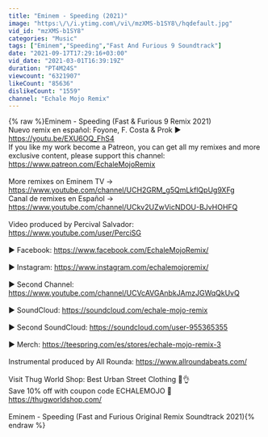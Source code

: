 ```yaml
---
title: "Eminem - Speeding (2021)"
image: "https:\/\/i.ytimg.com\/vi\/mzXMS-b1SY8\/hqdefault.jpg"
vid_id: "mzXMS-b1SY8"
categories: "Music"
tags: ["Eminem","Speeding","Fast And Furious 9 Soundtrack"]
date: "2021-09-17T17:29:16+03:00"
vid_date: "2021-03-01T16:39:19Z"
duration: "PT4M24S"
viewcount: "6321907"
likeCount: "85636"
dislikeCount: "1559"
channel: "Echale Mojo Remix"
---
```

{% raw %}Eminem - Speeding (Fast &amp; Furious 9 Remix 2021)<br />Nuevo remix en español: Foyone, F. Costa &amp; Prok ► <a rel="nofollow" target="blank" href="https://youtu.be/EXU6OQ_FhS4">https://youtu.be/EXU6OQ_FhS4</a><br />If you like my work become a Patreon, you can get all my remixes and more exclusive content, please support this channel: <a rel="nofollow" target="blank" href="https://www.patreon.com/EchaleMojoRemix">https://www.patreon.com/EchaleMojoRemix</a><br /><br />More remixes on Eminem TV → <a rel="nofollow" target="blank" href="https://www.youtube.com/channel/UCH2GRM_g5QmLkflQpUg9XFg">https://www.youtube.com/channel/UCH2GRM_g5QmLkflQpUg9XFg</a><br />Canal de remixes en Español → <a rel="nofollow" target="blank" href="https://www.youtube.com/channel/UCkv2UZwVicNDOU-BJvHOHFQ">https://www.youtube.com/channel/UCkv2UZwVicNDOU-BJvHOHFQ</a><br /><br />Video produced by Percival Salvador: <a rel="nofollow" target="blank" href="https://www.youtube.com/user/PerciSG">https://www.youtube.com/user/PerciSG</a><br /><br />► Facebook: <a rel="nofollow" target="blank" href="https://www.facebook.com/EchaleMojoRemix/">https://www.facebook.com/EchaleMojoRemix/</a><br /><br />► Instagram: <a rel="nofollow" target="blank" href="https://www.instagram.com/echalemojoremix/">https://www.instagram.com/echalemojoremix/</a><br /><br />► Second Channel: <a rel="nofollow" target="blank" href="https://www.youtube.com/channel/UCVcAVGAnbkJAmzJGWqQkUvQ">https://www.youtube.com/channel/UCVcAVGAnbkJAmzJGWqQkUvQ</a><br /><br />► SoundCloud: <a rel="nofollow" target="blank" href="https://soundcloud.com/echale-mojo-remix">https://soundcloud.com/echale-mojo-remix</a><br /><br />► Second SoundCloud: <a rel="nofollow" target="blank" href="https://soundcloud.com/user-955365355">https://soundcloud.com/user-955365355</a><br /><br />► Merch: <a rel="nofollow" target="blank" href="https://teespring.com/es/stores/echale-mojo-remix-3">https://teespring.com/es/stores/echale-mojo-remix-3</a><br /><br />Instrumental produced by All Rounda: <a rel="nofollow" target="blank" href="https://www.allroundabeats.com/">https://www.allroundabeats.com/</a><br /><br />Visit Thug World Shop: Best Urban Street Clothing 💎👌 <br />Save 10% off with coupon code ECHALEMOJO 💸<br /><a rel="nofollow" target="blank" href="https://thugworldshop.com/">https://thugworldshop.com/</a><br /><br />Eminem - Speeding (Fast and Furious Original Remix Soundtrack 2021){% endraw %}
